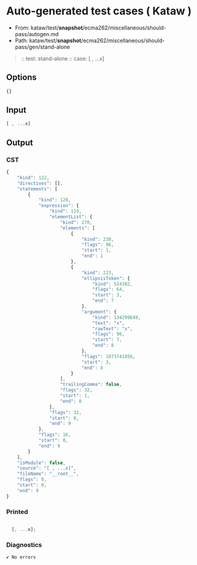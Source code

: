 # Auto-generated test cases ( Kataw )
- From: kataw/test/__snapshot__/ecma262/miscellaneous/should-pass/autogen.md
- Path: kataw/test/__snapshot__/ecma262/miscellaneous/should-pass/gen/stand-alone
> :: test: stand-alone
> :: case: [ , ...x]
## Options

`````js
{}
`````
## Input

`````js
[ , ...x]
`````
## Output

### CST

```javascript
{
    "kind": 122,
    "directives": [],
    "statements": [
        {
            "kind": 120,
            "expression": {
                "kind": 119,
                "elementList": {
                    "kind": 270,
                    "elements": [
                        {
                            "kind": 230,
                            "flags": 96,
                            "start": 1,
                            "end": 1
                        },
                        {
                            "kind": 223,
                            "ellipsisToken": {
                                "kind": 524302,
                                "flags": 64,
                                "start": 3,
                                "end": 7
                            },
                            "argument": {
                                "kind": 134299649,
                                "text": "x",
                                "rawText": "x",
                                "flags": 96,
                                "start": 7,
                                "end": 8
                            },
                            "flags": 1073741856,
                            "start": 3,
                            "end": 8
                        }
                    ],
                    "trailingComma": false,
                    "flags": 32,
                    "start": 1,
                    "end": 8
                },
                "flags": 32,
                "start": 0,
                "end": 9
            },
            "flags": 16,
            "start": 0,
            "end": 9
        }
    ],
    "isModule": false,
    "source": "[ , ...x]",
    "fileName": "__root__",
    "flags": 0,
    "start": 0,
    "end": 9
}
```

### Printed

```javascript

  [, ...x];

```

### Diagnostics

```javascript
✔ No errors
```

